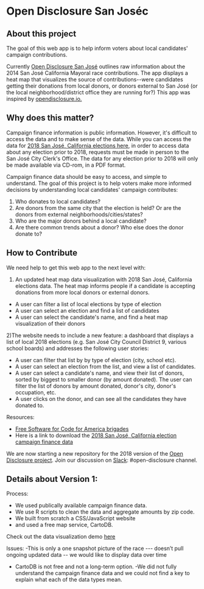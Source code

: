 # Open Disclosure San Joséc

## About this project 
The goal of this web app is to help inform voters about local candidates' campaign contributions. 

Currently [Open Disclosure San José](http://www.codeforsanjose.com/opendisclosure/) outlines raw information about the 2014 San José California Mayoral race contributions. The app displays a heat map that visualizes the source of contributions--were candidates getting their donations from local donors, or donors external to San José (or the local neighborhood/district office they are running for?) This app was inspired by [opendisclosure.io.](http://www.opendisclosure.io)

## Why does this matter? 
Campaign finance information is public information. However, it's difficult to access the data and to make sense of the data. 
While you can access the data for [2018 San José, California elections here](https://www.southtechhosting.com/SanJoseCity/CampaignDocsWebRetrieval/), in order to access data about any election prior to 2018, requests must be made in person to the San José City Clerk's Office. The data for any election prior to 2018 will only be made available via CD-rom, in a PDF format.

Campaign finance data should be easy to access, and simple to understand. The goal of this project is to help voters make more informed decisions by understanding local candidates' campaign contributes:
1) Who donates to local candidates? 
2) Are donors from the same city that the election is held? Or are the donors from external neighborhoods/cities/states? 
3) Who are the major donors behind a local candidate? 
4) Are there common trends about a donor? Who else does the donor donate to? 

## How to Contribute 
We need help to get this web app to the next level with: 

1) An updated heat map data visualization with 2018 San José, California elections data. The heat map informs people if a candidate is accepting donations from more local donors or external donors.
- A user can filter a list of local elections by type of election
- A user can select an election and find a list of candidates
- A user can select the candidate's name, and find a heat map visualization of their donors
 
2)The website needs to include a new feature: a dashboard that displays a list of local 2018 elections (e.g. San José City Council District 9, various school boards) and addresses the following user stories:
- A user can filter that list by by type of election (city, school etc). 
- A user can select an election from the list, and view a list of candidates.
- A user can select a candidate's name, and view their list of donors, sorted by biggest to smaller donor (by amount donated). The user can filter the list of donors by amount donated, donor's city, donor's occupation, etc.
- A user clicks on the donor, and can see all the candidates they have donated to.

Resources: 
- [Free Software for Code for America brigades](http://brigade.codeforamerica.org/resources/software)
- Here is a link to download the [2018 San José, California election campaign finance data](https://www.southtechhosting.com/SanJoseCity/CampaignDocsWebRetrieval/)

We are now starting a new repository for the 2018 version of the [Open Disclosure project](https://github.com/codeforsanjose/OpenDSJ-2018). Join our discussion on [Slack](https://slackin-c4sj.herokuapp.com/): #open-disclosure channel. 

## Details about Version 1:
Process:
- We used publically available campaign finance data. 
- We use R scripts to clean the data and aggregate amounts by zip code.
- We built from scratch a CSS/JavaScript website
- and used a free map service, CartoDB.

Check out the data visualization demo [here](http://www.codeforsanjose.com/opendisclosure/)

Issues:
-This is only a one snapshot picture of the race --- doesn’t pull ongoing updated data -- we would like to display data over time
- CartoDB is not free and not a long-term option.
-We did not fully understand the campaign finance data and we could not find a key to explain what each of the data types mean.
